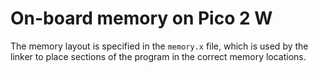 # On-board memory on Pico 2 W

The memory layout is specified in the `memory.x` file, which is used by the linker to place sections of the program in the correct memory locations.
